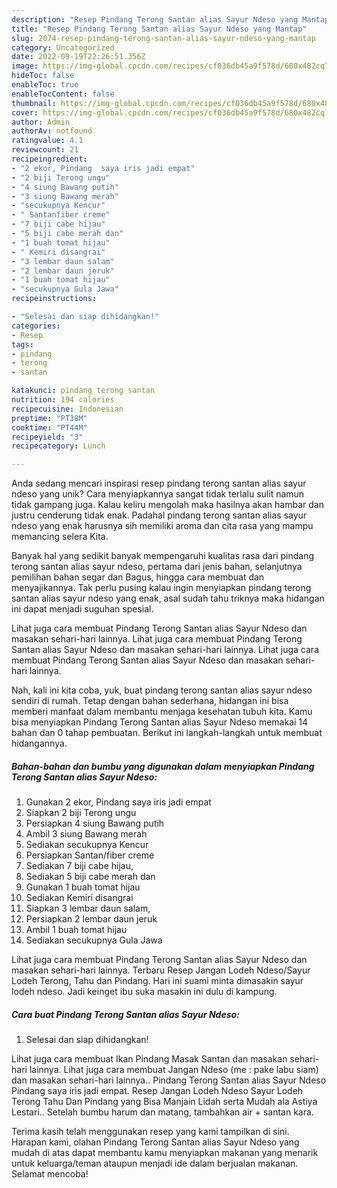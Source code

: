 ```yaml
---
description: "Resep Pindang Terong Santan alias Sayur Ndeso yang Mantap"
title: "Resep Pindang Terong Santan alias Sayur Ndeso yang Mantap"
slug: 2074-resep-pindang-terong-santan-alias-sayur-ndeso-yang-mantap
category: Uncategorized
date: 2022-09-19T22:26:51.356Z
image: https://img-global.cpcdn.com/recipes/cf036db45a9f578d/680x482cq70/pindang-terong-santan-alias-sayur-ndeso-foto-resep-utama.jpg
hideToc: false
enableToc: true
enableTocContent: false
thumbnail: https://img-global.cpcdn.com/recipes/cf036db45a9f578d/680x482cq70/pindang-terong-santan-alias-sayur-ndeso-foto-resep-utama.jpg
cover: https://img-global.cpcdn.com/recipes/cf036db45a9f578d/680x482cq70/pindang-terong-santan-alias-sayur-ndeso-foto-resep-utama.jpg
author: Admin
authorAv: notfound
ratingvalue: 4.1
reviewcount: 21
recipeingredient:
- "2 ekor, Pindang  saya iris jadi empat"
- "2 biji Terong ungu"
- "4 siung Bawang putih"
- "3 siung Bawang merah"
- "secukupnya Kencur"
- " Santanfiber creme"
- "7 biji cabe hijau"
- "5 biji cabe merah dan"
- "1 buah tomat hijau"
- " Kemiri disangrai"
- "3 lembar daun salam"
- "2 lembar daun jeruk"
- "1 buah tomat hijau"
- "secukupnya Gula Jawa"
recipeinstructions:

- "Selesai dan siap dihidangkan!"
categories:
- Resep
tags:
- pindang
- terong
- santan

katakunci: pindang terong santan 
nutrition: 194 calories
recipecuisine: Indonesian
preptime: "PT38M"
cooktime: "PT44M"
recipeyield: "3"
recipecategory: Lunch

---
```





Anda sedang mencari inspirasi resep pindang terong santan alias sayur ndeso yang unik? Cara menyiapkannya sangat tidak terlalu sulit namun tidak gampang juga. Kalau keliru mengolah maka hasilnya akan hambar dan justru cenderung tidak enak. Padahal pindang terong santan alias sayur ndeso yang enak harusnya sih memiliki aroma dan cita rasa yang mampu memancing selera Kita.





Banyak hal yang sedikit banyak mempengaruhi kualitas rasa dari pindang terong santan alias sayur ndeso, pertama dari jenis bahan, selanjutnya pemilihan bahan segar dan Bagus, hingga cara membuat dan menyajikannya. Tak perlu pusing kalau ingin menyiapkan pindang terong santan alias sayur ndeso yang enak,      asal sudah tahu triknya maka hidangan ini dapat menjadi suguhan spesial.














Lihat juga cara membuat Pindang Terong Santan alias Sayur Ndeso dan masakan sehari-hari lainnya. Lihat juga cara membuat Pindang Terong Santan alias Sayur Ndeso dan masakan sehari-hari lainnya. Lihat juga cara membuat Pindang Terong Santan alias Sayur Ndeso dan masakan sehari-hari lainnya.






Nah, kali ini kita coba, yuk, buat pindang terong santan alias sayur ndeso sendiri di rumah. Tetap dengan bahan sederhana, hidangan ini bisa memberi manfaat dalam membantu menjaga kesehatan tubuh kita. Kamu bisa menyiapkan Pindang Terong Santan alias Sayur Ndeso memakai 14 bahan dan 0 tahap pembuatan. Berikut ini langkah-langkah untuk membuat hidangannya.

<!--inarticleads1-->

##### Bahan-bahan dan bumbu yang digunakan dalam menyiapkan Pindang Terong Santan alias Sayur Ndeso:

1. Gunakan 2 ekor, Pindang  saya iris jadi empat
1. Siapkan 2 biji Terong ungu
1. Persiapkan 4 siung Bawang putih
1. Ambil 3 siung Bawang merah
1. Sediakan secukupnya Kencur
1. Persiapkan  Santan/fiber creme
1. Sediakan 7 biji cabe hijau,
1. Sediakan 5 biji cabe merah dan
1. Gunakan 1 buah tomat hijau
1. Sediakan  Kemiri disangrai
1. Siapkan 3 lembar daun salam,
1. Persiapkan 2 lembar daun jeruk
1. Ambil 1 buah tomat hijau
1. Sediakan secukupnya Gula Jawa


Lihat juga cara membuat Pindang Terong Santan alias Sayur Ndeso dan masakan sehari-hari lainnya. Terbaru Resep Jangan Lodeh Ndeso/Sayur Lodeh Terong, Tahu dan Pindang. Hari ini suami minta dimasakin sayur lodeh ndeso. Jadi keinget ibu suka masakin ini dulu di kampung. 

<!--inarticleads2-->

##### Cara buat Pindang Terong Santan alias Sayur Ndeso:


1. Selesai dan siap dihidangkan!

Lihat juga cara membuat Ikan Pindang Masak Santan dan masakan sehari-hari lainnya. Lihat juga cara membuat Jangan Ndeso (me : pake labu siam) dan masakan sehari-hari lainnya.. Pindang Terong Santan alias Sayur Ndeso Pindang saya iris jadi empat. Resep Jangan Lodeh Ndeso Sayur Lodeh Terong Tahu Dan Pindang yang Bisa Manjain Lidah serta Mudah ala Astiya Lestari.. Setelah bumbu harum dan matang, tambahkan air + santan kara. 

Terima kasih telah menggunakan resep yang kami tampilkan di sini. Harapan kami, olahan Pindang Terong Santan alias Sayur Ndeso yang mudah di atas dapat membantu kamu menyiapkan makanan yang menarik untuk keluarga/teman ataupun menjadi ide dalam berjualan makanan. Selamat mencoba!
